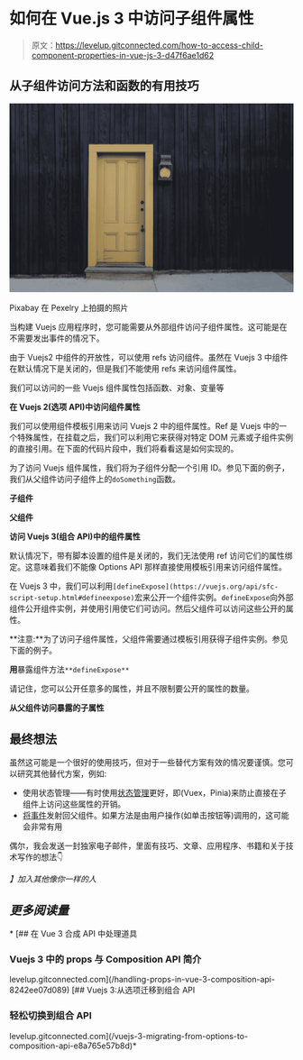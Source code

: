 # 如何在 Vue.js 3 中访问子组件属性

> 原文：<https://levelup.gitconnected.com/how-to-access-child-component-properties-in-vue-js-3-d47f6ae1d62>

## 从子组件访问方法和函数的有用技巧

![](img/62a9a12e9756390d22122f7fa6b5481b.png)

Pixabay 在 Pexelry 上拍摄的照片

当构建 Vuejs 应用程序时，您可能需要从外部组件访问子组件属性。这可能是在不需要发出事件的情况下。

由于 Vuejs2 中组件的开放性，可以使用 refs 访问组件。虽然在 Vuejs 3 中组件在默认情况下是关闭的，但是我们不能使用 refs 来访问组件属性。

我们可以访问的一些 Vuejs 组件属性包括函数、对象、变量等

**在 Vuejs 2(选项 API)中访问组件属性**

我们可以使用组件模板引用来访问 Vuejs 2 中的组件属性。Ref 是 Vuejs 中的一个特殊属性，在挂载之后，我们可以利用它来获得对特定 DOM 元素或子组件实例的直接引用。在下面的代码片段中，我们将看看这是如何实现的。

为了访问 Vuejs 组件属性，我们将为子组件分配一个引用 ID。参见下面的例子，我们从父组件访问子组件上的`doSomething`函数。

**子组件**

**父组件**

**访问 Vuejs 3(组合 API)中的组件属性**

默认情况下，带有脚本设置的组件是关闭的，我们无法使用 ref 访问它们的属性绑定。这意味着我们不能像 Options API 那样直接使用模板引用来访问组件属性。

在 Vuejs 3 中，我们可以利用`[defineExpose](https://vuejs.org/api/sfc-script-setup.html#defineexpose)`宏来公开一个组件实例。`defineExpose`向外部组件公开组件实例，并使用引用使它们可访问。然后父组件可以访问这些公开的属性。

**注意:**为了访问子组件属性，父组件需要通过模板引用获得子组件实例。参见下面的例子。

**用**暴露组件方法`**defineExpose**`

请记住，您可以公开任意多的属性，并且不限制要公开的属性的数量。

**从父组件访问暴露的子属性**

## **最终想法**

虽然这可能是一个很好的使用技巧，但对于一些替代方案有效的情况要谨慎。您可以研究其他替代方案，例如:

*   使用状态管理——有时使用[状态管理](https://vuejs.org/guide/scaling-up/state-management.html)更好，即(Vuex，Pinia)来防止直接在子组件上访问这些属性的开销。
*   [将事件](https://vuejs.org/guide/components/events.html)发射回父组件。如果方法是由用户操作(如单击按钮等)调用的，这可能会非常有用

偶尔，我会发送一封独家电子邮件，里面有技巧、文章、应用程序、书籍和关于技术写作的想法👇

[](https://artisanal-thinker-2556.ck.page/6e2ba71172)*】加入其他像你一样的人*

## ***更多阅读量***

*[](/handling-props-in-vue-3-composition-api-8242ee07d089) [## 在 Vue 3 合成 API 中处理道具

### Vuejs 3 中的 props 与 Composition API 简介

levelup.gitconnected.com](/handling-props-in-vue-3-composition-api-8242ee07d089) [](/vuejs-3-migrating-from-options-to-composition-api-e8a765e57b8d) [## Vuejs 3:从选项迁移到组合 API

### 轻松切换到组合 API

levelup.gitconnected.com](/vuejs-3-migrating-from-options-to-composition-api-e8a765e57b8d)*